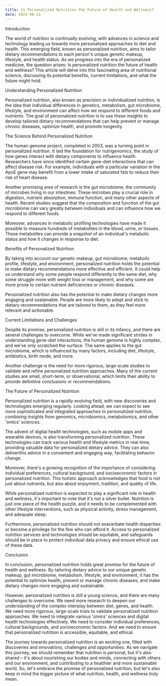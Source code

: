 ```yaml
---
title: Is Personalized Nutrition the Future of Health and Wellness?
date: 2023-06-21
---
```

Introduction

The world of nutrition is continually evolving, with advances in science and technology leading us towards more personalized approaches to diet and health. This emerging field, known as personalized nutrition, aims to tailor dietary recommendations to each person's unique genetic makeup, lifestyle, and health status. As we progress into the era of personalized medicine, the question arises: Is personalized nutrition the future of health and wellness? This article will delve into this fascinating area of nutritional science, discussing its potential benefits, current limitations, and what the future might hold.

Understanding Personalized Nutrition

Personalized nutrition, also known as precision or individualized nutrition, is the idea that individual differences in genetics, metabolism, gut microbiome, lifestyle, and environment can affect how we respond to different foods and nutrients. The goal of personalized nutrition is to use these insights to develop tailored dietary recommendations that can help prevent or manage chronic diseases, optimize health, and promote longevity.

The Science Behind Personalized Nutrition

The human genome project, completed in 2003, was a turning point in personalized nutrition. It laid the foundation for nutrigenomics, the study of how genes interact with dietary components to influence health. Researchers have since identified certain gene-diet interactions that can affect disease risk. For example, individuals with a particular variation in the ApoE gene may benefit from a lower intake of saturated fats to reduce their risk of heart disease.

Another promising area of research is the gut microbiome, the community of microbes living in our intestines. These microbes play a crucial role in digestion, nutrient absorption, immune function, and many other aspects of health. Recent studies suggest that the composition and function of the gut microbiome can vary greatly between individuals and can influence how we respond to different foods.

Moreover, advances in metabolic profiling technologies have made it possible to measure hundreds of metabolites in the blood, urine, or tissues. These metabolites can provide a snapshot of an individual's metabolic status and how it changes in response to diet.

Benefits of Personalized Nutrition

By taking into account our genetic makeup, gut microbiome, metabolic profile, lifestyle, and environment, personalized nutrition holds the potential to make dietary recommendations more effective and efficient. It could help us understand why some people respond differently to the same diet, why some struggle more with weight loss or management, and why some are more prone to certain nutrient deficiencies or chronic diseases.

Personalized nutrition also has the potential to make dietary changes more engaging and sustainable. People are more likely to adopt and stick to dietary recommendations that are tailored to them, as they feel more relevant and actionable.

Current Limitations and Challenges

Despite its promise, personalized nutrition is still in its infancy, and there are several challenges to overcome. While we've made significant strides in understanding gene-diet interactions, the human genome is highly complex, and we've only scratched the surface. The same applies to the gut microbiome, which is influenced by many factors, including diet, lifestyle, antibiotics, birth mode, and more.

Another challenge is the need for more rigorous, large-scale studies to validate and refine personalized nutrition approaches. Many of the current studies are small, short-term, or observational, which limits their ability to provide definitive conclusions or recommendations.

The Future of Personalized Nutrition

Personalized nutrition is a rapidly evolving field, with new discoveries and technologies emerging regularly. Looking ahead, we can expect to see more sophisticated and integrated approaches to personalized nutrition, combining insights from genomics, microbiomics, metabolomics, and other 'omics' sciences.

The advent of digital health technologies, such as mobile apps and wearable devices, is also transforming personalized nutrition. These technologies can track various health and lifestyle metrics in real-time, providing valuable data for personalized dietary advice. They can also deliverthis advice in a convenient and engaging way, facilitating behavior change.

Moreover, there's a growing recognition of the importance of considering individual preferences, cultural background, and socioeconomic factors in personalized nutrition. This holistic approach acknowledges that food is not just about nutrients, but also about enjoyment, tradition, and quality of life.

While personalized nutrition is expected to play a significant role in health and wellness, it's important to note that it's not a silver bullet. Nutrition is just one piece of the health puzzle, and it needs to be complemented with other lifestyle interventions, such as physical activity, stress management, and adequate sleep.

Furthermore, personalized nutrition should not exacerbate health disparities or become a privilege for the few who can afford it. Access to personalized nutrition services and technologies should be equitable, and safeguards should be in place to protect individual data privacy and ensure ethical use of these data.

Conclusion

In conclusion, personalized nutrition holds great promise for the future of health and wellness. By tailoring dietary advice to our unique genetic makeup, gut microbiome, metabolism, lifestyle, and environment, it has the potential to optimize health, prevent or manage chronic diseases, and make dietary changes more engaging and sustainable.

However, personalized nutrition is still a young science, and there are many challenges to overcome. We need more research to deepen our understanding of the complex interplay between diet, genes, and health. We need more rigorous, large-scale trials to validate personalized nutrition approaches. We need to integrate various 'omics' sciences and digital health technologies effectively. We need to consider individual preferences, cultural backgrounds, and socioeconomic factors. And we need to ensure that personalized nutrition is accessible, equitable, and ethical.

The journey towards personalized nutrition is an exciting one, filled with discoveries and innovations, challenges and opportunities. As we navigate this journey, we should remember that nutrition is personal, but it's also shared – it's about nourishing our bodies and minds, connecting with others and our environment, and contributing to a healthier and more sustainable world. So, let's embrace the promise of personalized nutrition, but let's also keep in mind the bigger picture of what nutrition, health, and wellness truly mean.
